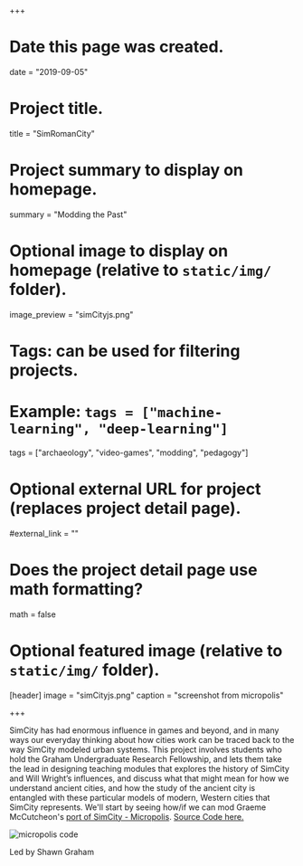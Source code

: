 +++
# Date this page was created.
date = "2019-09-05"

# Project title.
title = "SimRomanCity"

# Project summary to display on homepage.
summary = "Modding the Past"

# Optional image to display on homepage (relative to `static/img/` folder).
image_preview = "simCityjs.png"

# Tags: can be used for filtering projects.
# Example: `tags = ["machine-learning", "deep-learning"]`
tags = ["archaeology", "video-games", "modding", "pedagogy"]

# Optional external URL for project (replaces project detail page).
#external_link = ""

# Does the project detail page use math formatting?
math = false

# Optional featured image (relative to `static/img/` folder).
[header]
image = "simCityjs.png"
caption = "screenshot from micropolis"

+++

SimCity has had enormous influence in games and beyond, and in many ways our everyday thinking about how cities work can be traced back to the way SimCity modeled urban systems. This project involves students who hold the Graham Undergraduate Research Fellowship, and lets them take the lead in designing teaching modules that explores the history of SimCity and Will Wright’s influences, and discuss what that might mean for how we understand ancient cities, and how the study of the ancient city is entangled with these particular models of modern, Western cities that SimCity represents. We'll start by seeing how/if we can mod Graeme McCutcheon's [port of SimCity - Micropolis](http://www.graememcc.co.uk/micropolisJS/).  [Source Code here.](https://github.com/graememcc/micropolisJS)

![micropolis code](https://electricarchaeologist.files.wordpress.com/2019/08/screen-shot-2019-08-30-at-12.48.18-pm.png?w=1280&h=530)

Led by Shawn Graham



